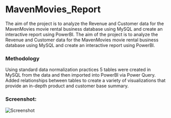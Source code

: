 # MavenMovies_Report
The aim of the project is to analyze the Revenue and Customer data for the MavenMovies movie rental business database using MySQL and create an interactive report using PowerBI. 
The aim of the project is to analyze the Revenue and Customer data for the MavenMovies movie rental business database using MySQL and create an interactive report using PowerBI.
### Methodology ###
Using standard data normalization practices 5 tables were created in MySQL from the data and then imported into PowerBI via Power Query. Added relationships between tables to create a variety of visualizations that provide an in-depth product and customer base summary.
### Screenshot: ###
![Screenshot](https://user-images.githubusercontent.com/103647085/211760484-2891c9fe-8f09-428b-9e23-bdc42738daa8.JPG)

